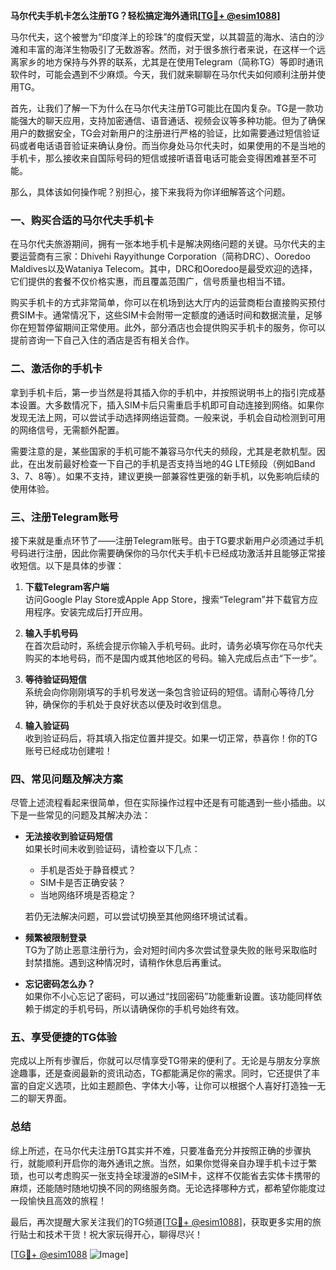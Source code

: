 **马尔代夫手机卡怎么注册TG？轻松搞定海外通讯[[TG💪+ @esim1088](https://t.me/s/esim1088)]**

马尔代夫，这个被誉为“印度洋上的珍珠”的度假天堂，以其碧蓝的海水、洁白的沙滩和丰富的海洋生物吸引了无数游客。然而，对于很多旅行者来说，在这样一个远离家乡的地方保持与外界的联系，尤其是在使用Telegram（简称TG）等即时通讯软件时，可能会遇到不少麻烦。今天，我们就来聊聊在马尔代夫如何顺利注册并使用TG。

首先，让我们了解一下为什么在马尔代夫注册TG可能比在国内复杂。TG是一款功能强大的聊天应用，支持加密通信、语音通话、视频会议等多种功能。但为了确保用户的数据安全，TG会对新用户的注册进行严格的验证，比如需要通过短信验证码或者电话语音验证来确认身份。而当你身处马尔代夫时，如果使用的不是当地的手机卡，那么接收来自国际号码的短信或接听语音电话可能会变得困难甚至不可能。

那么，具体该如何操作呢？别担心，接下来我将为你详细解答这个问题。

### 一、购买合适的马尔代夫手机卡

在马尔代夫旅游期间，拥有一张本地手机卡是解决网络问题的关键。马尔代夫的主要运营商有三家：Dhivehi Rayyithunge Corporation（简称DRC）、Ooredoo Maldives以及Wataniya Telecom。其中，DRC和Ooredoo是最受欢迎的选择，它们提供的套餐不仅价格实惠，而且覆盖范围广，信号质量也相当不错。

购买手机卡的方式非常简单，你可以在机场到达大厅内的运营商柜台直接购买预付费SIM卡。通常情况下，这些SIM卡会附带一定额度的通话时间和数据流量，足够你在短暂停留期间正常使用。此外，部分酒店也会提供购买手机卡的服务，你可以提前咨询一下自己入住的酒店是否有相关合作。

### 二、激活你的手机卡

拿到手机卡后，第一步当然是将其插入你的手机中，并按照说明书上的指引完成基本设置。大多数情况下，插入SIM卡后只需重启手机即可自动连接到网络。如果你发现无法上网，可以尝试手动选择网络运营商。一般来说，手机会自动检测到可用的网络信号，无需额外配置。

需要注意的是，某些国家的手机可能不兼容马尔代夫的频段，尤其是老款机型。因此，在出发前最好检查一下自己的手机是否支持当地的4G LTE频段（例如Band 3、7、8等）。如果不支持，建议更换一部兼容性更强的新手机，以免影响后续的使用体验。

### 三、注册Telegram账号

接下来就是重点环节了——注册Telegram账号。由于TG要求新用户必须通过手机号码进行注册，因此你需要确保你的马尔代夫手机卡已经成功激活并且能够正常接收短信。以下是具体的步骤：

1. **下载Telegram客户端**  
   访问Google Play Store或Apple App Store，搜索“Telegram”并下载官方应用程序。安装完成后打开应用。

2. **输入手机号码**  
   在首次启动时，系统会提示你输入手机号码。此时，请务必填写你在马尔代夫购买的本地号码，而不是国内或其他地区的号码。输入完成后点击“下一步”。

3. **等待验证码短信**  
   系统会向你刚刚填写的手机号发送一条包含验证码的短信。请耐心等待几分钟，确保你的手机处于良好状态以便及时收到信息。

4. **输入验证码**  
   收到验证码后，将其填入指定位置并提交。如果一切正常，恭喜你！你的TG账号已经成功创建啦！

### 四、常见问题及解决方案

尽管上述流程看起来很简单，但在实际操作过程中还是有可能遇到一些小插曲。以下是一些常见的问题及其解决办法：

- **无法接收到验证码短信**  
   如果长时间未收到验证码，请检查以下几点：
   - 手机是否处于静音模式？
   - SIM卡是否正确安装？
   - 当地网络环境是否稳定？

   若仍无法解决问题，可以尝试切换至其他网络环境试试看。

- **频繁被限制登录**  
   TG为了防止恶意注册行为，会对短时间内多次尝试登录失败的账号采取临时封禁措施。遇到这种情况时，请稍作休息后再重试。

- **忘记密码怎么办？**  
   如果你不小心忘记了密码，可以通过“找回密码”功能重新设置。该功能同样依赖于绑定的手机号码，所以请确保你的手机号始终有效。

### 五、享受便捷的TG体验

完成以上所有步骤后，你就可以尽情享受TG带来的便利了。无论是与朋友分享旅途趣事，还是查阅最新的资讯动态，TG都能满足你的需求。同时，它还提供了丰富的自定义选项，比如主题颜色、字体大小等，让你可以根据个人喜好打造独一无二的聊天界面。

### 总结

综上所述，在马尔代夫注册TG其实并不难，只要准备充分并按照正确的步骤执行，就能顺利开启你的海外通讯之旅。当然，如果你觉得亲自办理手机卡过于繁琐，也可以考虑购买一张支持全球漫游的eSIM卡，这样不仅能省去实体卡携带的麻烦，还能随时随地切换不同的网络服务商。无论选择哪种方式，都希望你能度过一段愉快且高效的旅程！

最后，再次提醒大家关注我们的TG频道[[TG💪+ @esim1088](https://t.me/s/esim1088)]，获取更多实用的旅行贴士和技术干货！祝大家玩得开心，聊得尽兴！

[[TG💪+ @esim1088](https://t.me/s/esim1088) ![Image](https://i.postimg.cc/4NQfJmqS/Snipaste-2025-05-13-00-14-12.png)]